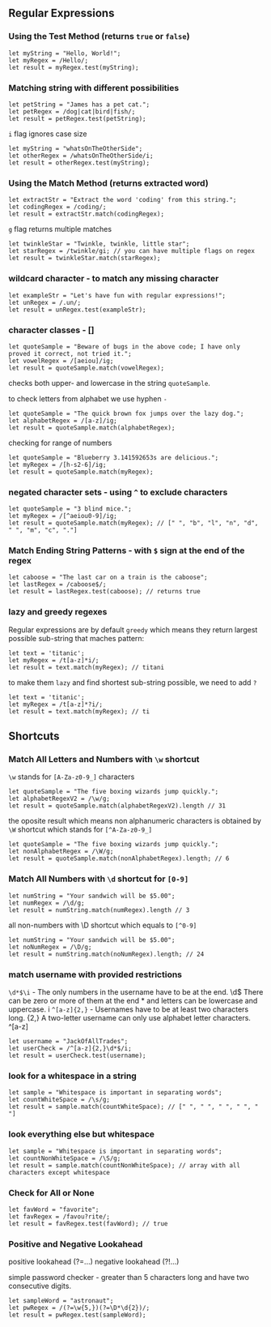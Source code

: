 ## Regular Expressions
### Using the Test Method (returns `true` or `false`)
```
let myString = "Hello, World!";
let myRegex = /Hello/;
let result = myRegex.test(myString); 
```
### Matching string with different possibilities
```
let petString = "James has a pet cat.";
let petRegex = /dog|cat|bird|fish/; 
let result = petRegex.test(petString);
```
`i` flag ignores case size
```
let myString = "whatsOnTheOtherSide";
let otherRegex = /whatsOnTheOtherSide/i;
let result = otherRegex.test(myString);
```

### Using the Match Method (returns extracted word)
```
let extractStr = "Extract the word 'coding' from this string.";
let codingRegex = /coding/; 
let result = extractStr.match(codingRegex); 
```
`g` flag returns multiple matches
```
let twinkleStar = "Twinkle, twinkle, little star";
let starRegex = /twinkle/gi; // you can have multiple flags on regex
let result = twinkleStar.match(starRegex); 
```

### wildcard character - to match any missing character
```
let exampleStr = "Let's have fun with regular expressions!";
let unRegex = /.un/; 
let result = unRegex.test(exampleStr);
```
### character classes - []
```
let quoteSample = "Beware of bugs in the above code; I have only proved it correct, not tried it.";
let vowelRegex = /[aeiou]/ig; 
let result = quoteSample.match(vowelRegex);
```
checks both upper- and lowercase in the string `quoteSample`.

to check letters from alphabet we use hyphen `-`
```
let quoteSample = "The quick brown fox jumps over the lazy dog.";
let alphabetRegex = /[a-z]/ig;
let result = quoteSample.match(alphabetRegex);
```
checking for range of numbers
```
let quoteSample = "Blueberry 3.141592653s are delicious.";
let myRegex = /[h-s2-6]/ig;
let result = quoteSample.match(myRegex);
```
### negated character sets - using `^` to exclude characters
```
let quoteSample = "3 blind mice.";
let myRegex = /[^aeiou0-9]/ig; 
let result = quoteSample.match(myRegex); // [" ", "b", "l", "n", "d", " ", "m", "c", "."]
```
### Match Ending String Patterns - with `$` sign at the end of the regex
```
let caboose = "The last car on a train is the caboose";
let lastRegex = /caboose$/; 
let result = lastRegex.test(caboose); // returns true
```

### lazy and greedy regexes

Regular expressions are by default `greedy` which means they return largest possible sub-string that maches pattern:
```
let text = 'titanic';
let myRegex = /t[a-z]*i/;
let result = text.match(myRegex); // titani
```

to make them `lazy` and find shortest sub-string possible, we need to add `?`
```
let text = 'titanic';
let myRegex = /t[a-z]*?i/;
let result = text.match(myRegex); // ti
```
## Shortcuts
### Match All Letters and Numbers with `\w` shortcut
`\w` stands for `[A-Za-z0-9_]` characters
```
let quoteSample = "The five boxing wizards jump quickly.";
let alphabetRegexV2 = /\w/g;
let result = quoteSample.match(alphabetRegexV2).length // 31
```
the oposite result which means non alphanumeric characters is obtained by `\W` shortcut which stands for `[^A-Za-z0-9_]`
```
let quoteSample = "The five boxing wizards jump quickly.";
let nonAlphabetRegex = /\W/g; 
let result = quoteSample.match(nonAlphabetRegex).length; // 6
```
### Match All Numbers with `\d` shortcut for `[0-9]`
```
let numString = "Your sandwich will be $5.00";
let numRegex = /\d/g; 
let result = numString.match(numRegex).length // 3
```
all non-numbers with \D shortcut which equals to `[^0-9]`
```
let numString = "Your sandwich will be $5.00";
let noNumRegex = /\D/g; 
let result = numString.match(noNumRegex).length; // 24
```
### match username with provided restrictions

`\d*$\i` - The only numbers in the username have to be at the end. \d$ There can be zero or more of them at the end * and letters can be lowercase and uppercase. i
`^[a-z]{2,}` - Usernames have to be at least two characters long. {2,} A two-letter username can only use alphabet letter characters. ^[a-z]
```
let username = "JackOfAllTrades";
let userCheck = /^[a-z]{2,}\d*$/i;
let result = userCheck.test(username);
```

### look for a whitespace in a string
```
let sample = "Whitespace is important in separating words";
let countWhiteSpace = /\s/g;
let result = sample.match(countWhiteSpace); // [" ", " ", " ", " ", " "]
```
### look everything else but whitespace
```
let sample = "Whitespace is important in separating words";
let countNonWhiteSpace = /\S/g;
let result = sample.match(countNonWhiteSpace); // array with all characters except whitespace
```

### Check for All or None
```
let favWord = "favorite";
let favRegex = /favou?rite/; 
let result = favRegex.test(favWord); // true
```
### Positive and Negative Lookahead 

positive lookahead (?=...)
negative lookahead (?!...)

simple password checker - greater than 5 characters long and have two consecutive digits.
```
let sampleWord = "astronaut";
let pwRegex = /(?=\w{5,})(?=\D*\d{2})/;
let result = pwRegex.test(sampleWord);
```